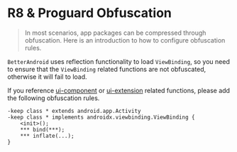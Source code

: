 # R8 & Proguard Obfuscation

> In most scenarios, app packages can be compressed through obfuscation.
> Here is an introduction to how to configure obfuscation rules.

`BetterAndroid` uses reflection functionality to load `ViewBinding`, so you need to ensure that
the `ViewBinding` related functions are not obfuscated, otherwise it will fail to load.

If you reference [ui-component](../library/ui-component.md) or [ui-extension](../library/ui-extension.md) related functions,
please add the following obfuscation rules.

```
-keep class * extends android.app.Activity
-keep class * implements androidx.viewbinding.ViewBinding {
    <init>();
    *** bind(***);
    *** inflate(...);
}
```